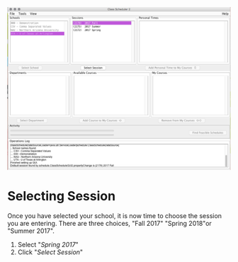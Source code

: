 ![Selecting Session](assets/3.png)
# Selecting Session
Once you have selected your school, it is now time to choose the session you are entering. There are three choices, "Fall 2017" "Spring 2018"or "Summer 2017". 
1. Select "*Spring 2017*" 
2. Click "*Select Session*"
